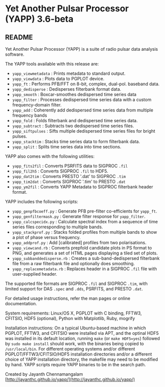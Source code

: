 # Yet Another Pulsar Processor (YAPP) 3.6-beta
## README

Yet Another Pulsar Processor (YAPP) is a suite of radio pulsar data analysis software.

The YAPP tools available with this release are:

* `yapp_viewmetadata` : Prints metadata to standard output.
* `yapp_viewdata` : Plots data to PGPLOT device.
* `yapp_ft` : Performs PFB/FFT on 8-bit, complex, dual-pol. baseband data.
* `yapp_dedisperse` : Dedisperses filterbank format data.
* `yapp_smooth` : Boxcar-smoothes dedispersed time series data
* `yapp_filter` : Processes dedispersed time series data with a custom frequency-domain filter.
* `yapp_add` : Coherently add dedispersed time series data from multiple frequency bands
* `yapp_fold` : Folds filterbank and dedispersed time series data.
* `yapp_subtract` : Subtracts two dedispersed time series files.
* `yapp_siftpulses` : Sifts multiple dedispersed time series files for bright pulses.
* `yapp_stacktim` : Stacks time series data to form filterbank data.
* `yapp_split` : Splits time series data into time sections.

YAPP also comes with the following utilities:

* `yapp_fits2fil` : Converts PSRFITS data to SIGPROC `.fil`
* `yapp_fil2h5` : Converts SIGPROC `.fil` to HDF5.
* `yapp_dat2tim` : Converts PRESTO '.dat' to SIGPROC `.tim`
* `yapp_tim2dat` : Converts SIGPROC '.tim' to PRESTO `.dat`
* `yapp_ym2fil` : Converts YAPP Metadata to SIGPROC filterbank header format.

YAPP includes the following scripts:

* `yapp_genpfbcoeff.py` : Generate PFB pre-filter co-efficients for `yapp_ft`.
* `yapp_genfiltermask.py` : Generate filter response for `yapp_filter`.
* `yapp_calcspecidx.py` : Calculate spectral index from a sequence of time series files corresponding to multiple bands.
* `yapp_stackprof.py` : Stacks folded profiles from multiple bands to show a plot of phase versus frequency.
* `yapp_addprof.py` : Add [calibrated] profiles from two polarisations.
* `yapp_viewcand.rb` : Converts prepfold candidate plots in PS format to PNG, and generates a set of HTML pages displaying a tiled set of plots.
* `yapp_subbanddedisperse.rb` : Creates a sub-band-dedispersed filterbank file from a raw filterbank file and optionally does smoothing.
* `yapp_replacemetadata.rb` : Replaces header in a SIGPROC `.fil` file with user-supplied header.

The supported file formats are SIGPROC `.fil` and SIGPROC `.tim`, with limited support for DAS `.spec` and `.dds`, PSRFITS, and PRESTO `.dat`.

For detailed usage instructions, refer the man pages or online documentation.

System requirements: Linux/OS X, PGPLOT with C binding, FFTW3, CFITSIO, HDF5 (optional), Python with Matplotlib, Ruby, mogrify

Installation instructions: On a typical Ubuntu-based machine in which PGPLOT, FFTW3, and CFITSIO were installed via APT, and the optinal HDF5 was installed in its default location, running `make` (or `make HDF5=yes`) followed by `sudo make install` should work, with the binaries being copied to `/usr/local/bin`. For different operating systems and/or different PGPLOT/FFTW3/CFITSIO/HDF5 installation directories and/or a different choice of YAPP installation directory, the makefile may need to be modified by hand. YAPP scripts require YAPP binaries to be in the search path.

Created by Jayanth Chennamangalam  
[http://jayanthc.github.io/yapp/](http://jayanthc.github.io/yapp/)
